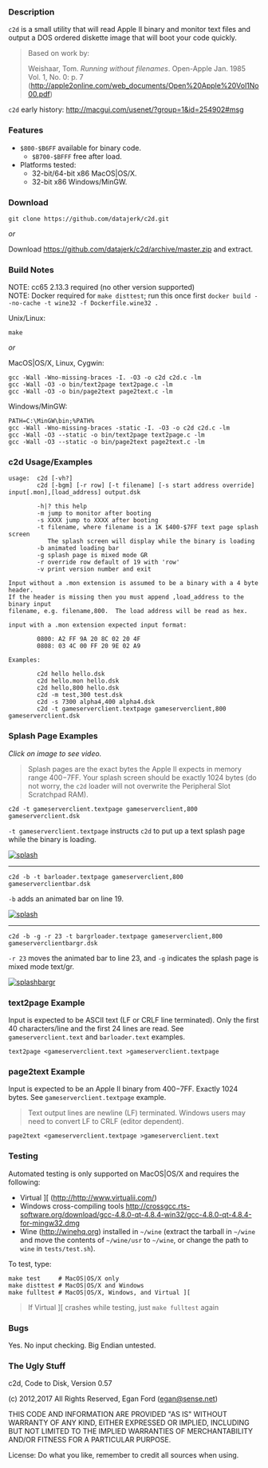 ### Description

`c2d` is a small utility that will read Apple II binary and monitor text files and output a DOS ordered diskette image that will boot your code quickly.

> Based on work by:
> 
> Weishaar, Tom. *Running without filenames*. Open-Apple Jan. 1985 Vol. 1, No. 0: p. 7 (<http://apple2online.com/web_documents/Open%20Apple%20Vol1No00.pdf>)

`c2d` early history: http://macgui.com/usenet/?group=1&id=254902#msg


### Features

*  `$800-$B6FF` available for binary code.
	* `$B700-$BFFF` free after load.
*  Platforms tested:
	*  32-bit/64-bit x86 MacOS|OS/X.
	*  32-bit x86 Windows/MinGW.


### Download

```
git clone https://github.com/datajerk/c2d.git
```

*or*

Download <https://github.com/datajerk/c2d/archive/master.zip> and extract.


### Build Notes

NOTE: cc65 2.13.3 required (no other version supported)  
NOTE: Docker required for `make disttest`; run this once first `docker build --no-cache -t wine32 -f Dockerfile.wine32 .`  

Unix/Linux:

	make

*or*

MacOS|OS/X, Linux, Cygwin:

	gcc -Wall -Wno-missing-braces -I. -O3 -o c2d c2d.c -lm
	gcc -Wall -O3 -o bin/text2page text2page.c -lm
	gcc -Wall -O3 -o bin/page2text page2text.c -lm

Windows/MinGW:

	PATH=C:\MinGW\bin;%PATH%
	gcc -Wall -Wno-missing-braces -static -I. -O3 -o c2d c2d.c -lm
	gcc -Wall -O3 --static -o bin/text2page text2page.c -lm
	gcc -Wall -O3 --static -o bin/page2text page2text.c -lm


### c2d Usage/Examples

```
usage:  c2d [-vh?]
        c2d [-bgm] [-r row] [-t filename] [-s start address override] input[.mon],[load_address] output.dsk

        -h|? this help
        -m jump to monitor after booting
        -s XXXX jump to XXXX after booting
        -t filename, where filename is a 1K $400-$7FF text page splash screen
           The splash screen will display while the binary is loading
        -b animated loading bar
        -g splash page is mixed mode GR
        -r override row default of 19 with 'row'
        -v print version number and exit

Input without a .mon extension is assumed to be a binary with a 4 byte header.
If the header is missing then you must append ,load_address to the binary input
filename, e.g. filename,800.  The load address will be read as hex.

input with a .mon extension expected input format:

        0800: A2 FF 9A 20 8C 02 20 4F
        0808: 03 4C 00 FF 20 9E 02 A9

Examples:

        c2d hello hello.dsk
        c2d hello.mon hello.dsk 
        c2d hello,800 hello.dsk 
        c2d -m test,300 test.dsk
        c2d -s 7300 alpha4,400 alpha4.dsk
        c2d -t gameserverclient.textpage gameserverclient,800 gameserverclient.dsk
```

### Splash Page Examples

*Click on image to see video.*

> Splash pages are the exact bytes the Apple II expects in memory range $400-$7FF.  Your splash screen should be exactly 1024 bytes (do not worry, the `c2d` loader will not overwrite the Peripheral Slot Scratchpad RAM).

```
c2d -t gameserverclient.textpage gameserverclient,800 gameserverclient.dsk
```

`-t gameserverclient.textpage` instructs `c2d` to put up a text splash page while the binary is loading.

[![splash](https://img.youtube.com/vi/9EPy0JnnJyA/0.jpg)](https://www.youtube.com/watch?v=9EPy0JnnJyA "splash")

-----

```
c2d -b -t barloader.textpage gameserverclient,800 gameserverclientbar.dsk
```

`-b` adds an animated bar on line 19.

[![splash](https://img.youtube.com/vi/D3SaHlw4fgM/0.jpg)](https://www.youtube.com/watch?v=D3SaHlw4fgM "splashbar")

-----

```
c2d -b -g -r 23 -t bargrloader.textpage gameserverclient,800 gameserverclientbargr.dsk
```

`-r 23` moves the animated bar to line 23, and `-g` indicates the splash page is mixed mode text/gr.

[![splashbargr](https://img.youtube.com/vi/4Ik1eraAM6c/0.jpg)](https://www.youtube.com/watch?v=4Ik1eraAM6c "splashbargr")

### text2page Example

Input is expected to be ASCII text (LF or CRLF line terminated).  Only the first 40 characters/line and the first 24 lines are read.  See `gameserverclient.text` and `barloader.text` examples.

```
text2page <gameserverclient.text >gameserverclient.textpage
```

### page2text Example

Input is expected to be an Apple II binary from $400-$7FF.  Exactly 1024 bytes.  See `gameserverclient.textpage` example.
> Text output lines are newline (LF) terminated.  Windows users may need to convert LF to CRLF (editor dependent).

```
page2text <gameserverclient.textpage >gameserverclient.text
```

### Testing

Automated testing is only supported on MacOS|OS/X and requires the following:


* Virtual ][ (<http://http://www.virtualii.com/>)
* Windows cross-compiling tools <http://crossgcc.rts-software.org/download/gcc-4.8.0-qt-4.8.4-win32/gcc-4.8.0-qt-4.8.4-for-mingw32.dmg>
* Wine (<http://winehq.org>) installed in `~/wine` (extract the tarball in `~/wine` and move the contents of `~/wine/usr` to `~/wine`, or change the path to `wine` in `tests/test.sh`).

To test, type:
```
make test     # MacOS|OS/X only
make disttest # MacOS|OS/X and Windows
make fulltest # MacOS|OS/X, Windows, and Virtual ][
```
> If Virtual ][ crashes while testing, just `make fulltest` again 


### Bugs

Yes.  No input checking.  Big Endian untested.


### The Ugly Stuff

c2d, Code to Disk, Version 0.57

(c) 2012,2017 All Rights Reserved, Egan Ford (egan@sense.net)

THIS CODE AND INFORMATION ARE PROVIDED "AS IS" WITHOUT WARRANTY OF ANY 
KIND, EITHER EXPRESSED OR IMPLIED, INCLUDING BUT NOT LIMITED TO THE
IMPLIED WARRANTIES OF MERCHANTABILITY AND/OR FITNESS FOR A
PARTICULAR PURPOSE.

License: Do what you like, remember to credit all sources when using.

